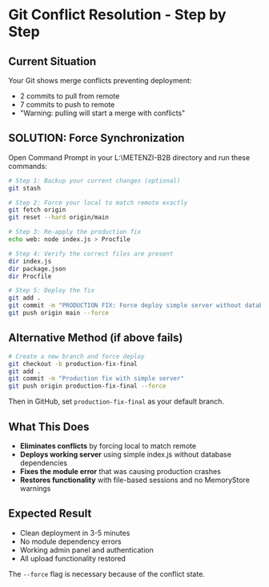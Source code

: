 # Git Conflict Resolution - Step by Step

## Current Situation
Your Git shows merge conflicts preventing deployment:
- 2 commits to pull from remote
- 7 commits to push to remote
- "Warning: pulling will start a merge with conflicts"

## SOLUTION: Force Synchronization

Open Command Prompt in your L:\METENZI-B2B directory and run these commands:

```bash
# Step 1: Backup your current changes (optional)
git stash

# Step 2: Force your local to match remote exactly
git fetch origin
git reset --hard origin/main

# Step 3: Re-apply the production fix
echo web: node index.js > Procfile

# Step 4: Verify the correct files are present
dir index.js
dir package.json
dir Procfile

# Step 5: Deploy the fix
git add .
git commit -m "PRODUCTION FIX: Force deploy simple server without database dependencies"
git push origin main --force
```

## Alternative Method (if above fails)

```bash
# Create a new branch and force deploy
git checkout -b production-fix-final
git add .
git commit -m "Production fix with simple server"
git push origin production-fix-final --force
```

Then in GitHub, set `production-fix-final` as your default branch.

## What This Does
- **Eliminates conflicts** by forcing local to match remote
- **Deploys working server** using simple index.js without database dependencies
- **Fixes the module error** that was causing production crashes
- **Restores functionality** with file-based sessions and no MemoryStore warnings

## Expected Result
- Clean deployment in 3-5 minutes
- No module dependency errors
- Working admin panel and authentication
- All upload functionality restored

The `--force` flag is necessary because of the conflict state.